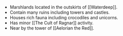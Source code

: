 - Marshlands located in the outskirts of [[Waterdeep]].
- Contain many ruins including towers and castles.
- Houses rich fauna including crocodiles and unicorns.
- Has minor [[The Cult of Ragnar]] activity.
- Near by the tower of [[Aelorian the Red]].